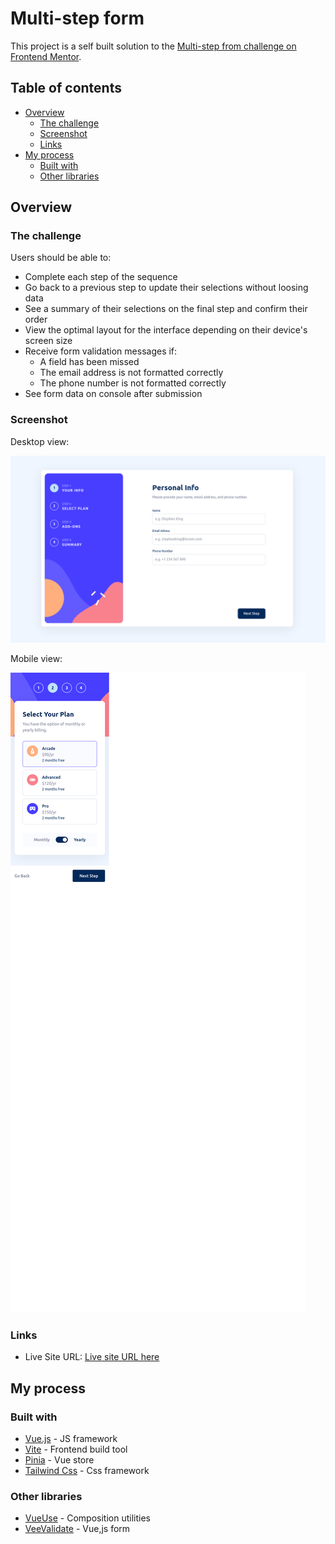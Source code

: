 # Multi-step form

This project is a self built solution to the [Multi-step from challenge on Frontend Mentor](https://www.frontendmentor.io/challenges/multistep-form-YVAnSdqQBJ).

## Table of contents

- [Overview](#overview)
  - [The challenge](#the-challenge)
  - [Screenshot](#screenshot)
  - [Links](#links)
- [My process](#my-process)
  - [Built with](#built-with)
  - [Other libraries](#other-libraries)

## Overview

### The challenge

Users should be able to:
  - Complete each step of the sequence
  - Go back to a previous step to update their selections without loosing data
  - See a summary of their selections on the final step and confirm their order
  - View the optimal layout for the interface depending on their device's screen size
  - Receive form validation messages if:
    - A field has been missed
    - The email address is not formatted correctly
    - The phone number is not formatted correctly
  - See form data on console after submission


### Screenshot

Desktop view:

![](./screenshot/screenshot-desktop.png)

Mobile view:

![](./screenshot/screenshot-mobile.png)

### Links

- Live Site URL: [Live site URL here](https://live-site-url.com)

## My process

### Built with

- [Vue.js](https://vuejs.org/) - JS framework
- [Vite](https://vitejs.dev/) - Frontend build tool
- [Pinia](https://pinia.vuejs.org/) - Vue store
- [Tailwind Css](https://tailwindcss.com/) - Css framework

### Other libraries

- [VueUse](https://vueuse.org/) - Composition utilities
- [VeeValidate](https://vee-validate.logaretm.com/v4/) - Vue,js form